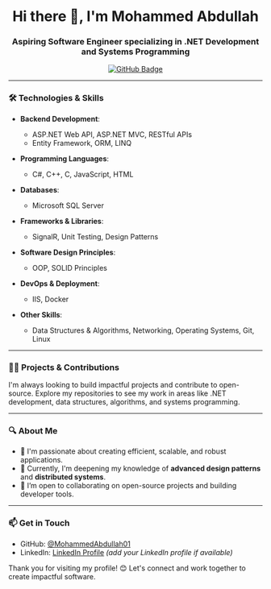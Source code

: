 <h1 align="center">Hi there 👋, I'm Mohammed Abdullah</h1>
<h3 align="center">Aspiring Software Engineer specializing in .NET Development and Systems Programming</h3>

<p align="center">
  <a href="https://github.com/MohammedAbdullah01">
    <img src="https://img.shields.io/github/followers/MohammedAbdullah01?label=Followers&style=social" alt="GitHub Badge">
  </a>
</p>

---

### 🛠️ Technologies & Skills

- **Backend Development**:  
  - ASP.NET Web API, ASP.NET MVC, RESTful APIs
  - Entity Framework, ORM, LINQ

- **Programming Languages**:  
  - C#, C++, C, JavaScript, HTML

- **Databases**:  
  - Microsoft SQL Server

- **Frameworks & Libraries**:  
  - SignalR, Unit Testing, Design Patterns

- **Software Design Principles**:  
  - OOP, SOLID Principles

- **DevOps & Deployment**:  
  - IIS, Docker

- **Other Skills**:  
  - Data Structures & Algorithms, Networking, Operating Systems, Git, Linux

---

### 👨‍💻 Projects & Contributions

I'm always looking to build impactful projects and contribute to open-source. Explore my repositories to see my work in areas like .NET development, data structures, algorithms, and systems programming.

---

### 🔍 About Me

- 💼 I'm passionate about creating efficient, scalable, and robust applications.
- 🌱 Currently, I'm deepening my knowledge of **advanced design patterns** and **distributed systems**.
- 🤝 I’m open to collaborating on open-source projects and building developer tools.

---

### 📫 Get in Touch

- GitHub: [@MohammedAbdullah01](https://github.com/MohammedAbdullah01)
- LinkedIn: [LinkedIn Profile](https://www.linkedin.com/in/yourprofile) *(add your LinkedIn profile if available)*

Thank you for visiting my profile! 😊 Let's connect and work together to create impactful software.
